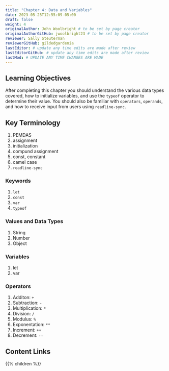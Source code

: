 ```yaml
---
title: "Chapter 4: Data and Variables"
date: 2023-05-25T12:55:09-05:00
draft: false
weight: 4
originalAuthor: John Woolbright # to be set by page creator
originalAuthorGitHub: jwoolbright23 # to be set by page creator
reviewer: Sally Steuterman 
reviewerGitHub: gildedgardenia 
lastEditor: # update any time edits are made after review
lastEditorGitHub: # update any time edits are made after review
lastMod: # UPDATE ANY TIME CHANGES ARE MADE
---
```


## Learning Objectives

After completing this chapter you should understand the various data types covered, how to initialize variables, and use the `typeof` operator to determine their value. You should also be familiar with `operators`, `operands`, and how to receive input from users using `readline-sync`.

## Key Terminology
1. PEMDAS
1. assignment
1. initialization
1. compund assignment
1. const, constant
1. camel case
1. `readline-sync`

### Keywords
1. `let`
1. `const`
1. `var`
1. `typeof`

### Values and Data Types
1. String
1. Number
1. Object

### Variables
1. let
1. var

### Operators
1. Additon: `+`
1. Subtraction: `-`
1. Multiplication: `*`
1. Division: `/`
1. Modulus: `%`
1. Exponentation: `**`
1. Increment: `++`
1. Decrement: `--`

## Content Links

{{% children %}}
